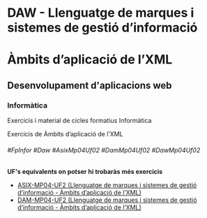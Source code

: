 # DAW - Llenguatge de marques i sistemes de gestió d’informació
# Àmbits d’aplicació de l’XML
## Desenvolupament d'aplicacions web
### Informàtica

Exercicis i material de cicles formatius Informàtica

Exercicis de Àmbits d’aplicació de l’XML

###### #FpInfor #Daw #AsixMp04Uf02 #DamMp04Uf02 #DawMp04Uf02

**UF's equivalents on potser hi trobaràs més exercicis**
* [ASIX-MP04-UF2 (Llenguatge de marques i sistemes de gestió d’informació - Àmbits d’aplicació de l’XML)](/ASIX/ASIX-MP04/ASIX-MP04-UF2)
* [DAM-MP04-UF2 (Llenguatge de marques i sistemes de gestió d’informació - Àmbits d’aplicació de l’XML)](/DAM/DAM-MP04/DAM-MP04-UF2)
